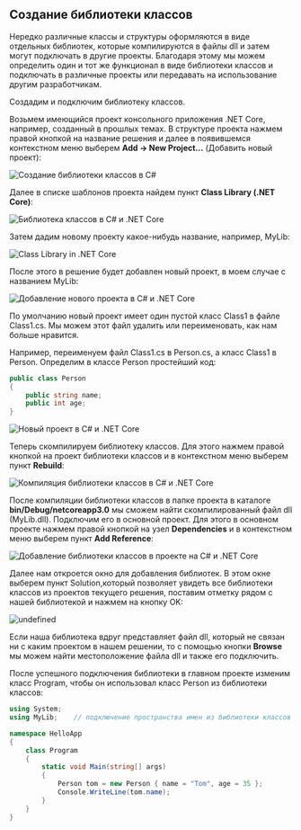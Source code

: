 ## Создание библиотеки классов

Нередко различные классы и структуры оформляются в виде отдельных библиотек, которые компилируются в файлы dll и затем могут подключать в другие проекты. 
Благодаря этому мы можем определить один и тот же функционал в виде библиотеки классов и подключать в различные проекты или передавать на использование другим разработчикам.

Создадим и подключим библиотеку классов.

Возьмем имеющийся проект консольного приложения .NET Core, например, созданный в прошлых темах. В структуре проекта нажмем правой кнопкой на название решения и далее в появившемся 
контекстном меню выберем **Add -> New Project...** (Добавить новый проект):

![Создание библиотеки классов в C#](https://metanit.com/sharp/tutorial/./pics/3.16.png)

Далее в списке шаблонов проекта найдем пункт **Class Library (.NET Core)**:

![Библиотека классов в C# и .NET Core](https://metanit.com/sharp/tutorial/./pics/3.17.png)

Затем дадим новому проекту какое-нибудь название, например, MyLib:

![Class Library in .NET Core](https://metanit.com/sharp/tutorial/./pics/3.18.png)

После этого в решение будет добавлен новый проект, в моем случае с названием MyLib:

![Добавление нового проекта в C# и .NET Core](https://metanit.com/sharp/tutorial/./pics/3.19.png)

По умолчанию новый проект имеет один пустой класс Class1 в файле Class1.cs. Мы можем этот файл удалить или переименовать, как нам больше нравится.

Например, переименуем файл Class1.cs в Person.cs, а класс Class1 в Person. Определим в классе Person простейший код:

```cs
public class Person
{
    public string name;
    public int age;
}
```

![Новый проект в C# и .NET Core](https://metanit.com/sharp/tutorial/./pics/3.20.png)

Теперь скомпилируем библиотеку классов. Для этого нажмем правой кнопкой на проект библиотеки классов и в контекстном меню выберем пункт **Rebuild**:

![Компиляция библиотеки классов в C# и .NET Core](https://metanit.com/sharp/tutorial/./pics/3.21.png)

После компиляции библиотеки классов в папке проекта в каталоге **bin/Debug/netcoreapp3.0** мы сможем найти 
скомпилированный файл dll (MyLib.dll). Подключим его в основной проект. Для этого в основном проекте нажмем правой кнопкой на узел **Dependencies** 
и в контекстном меню выберем пункт **Add Reference**:

![Добавление библиотеки классов в проекте на C# и .NET Core](https://metanit.com/sharp/tutorial/./pics/3.22.png)

Далее нам откроется окно для добавления библиотек. В этом окне выберем пункт Solution,который позволяет увидеть все библиотеки классов из проектов текущего решения, 
поставим отметку рядом с нашей библиотекой и нажмем на кнопку OK:

![undefined](https://metanit.com/sharp/tutorial/./pics/3.23.png)

Если наша библиотека вдруг представляет файл dll, который не связан ни с каким проектом в нашем решении, то с помощью кнопки **Browse** 
мы можем найти местоположение файла dll и также его подключить.

После успешного подключения библиотеки в главном проекте изменим класс Program, чтобы он использовал класс Person из библиотеки классов:

```cs
using System;
using MyLib;    // подключение пространства имен из библиотеки классов

namespace HelloApp
{
    class Program
    {
        static void Main(string[] args)
        {
            Person tom = new Person { name = "Tom", age = 35 };
            Console.WriteLine(tom.name);
        }
    }
}
```

